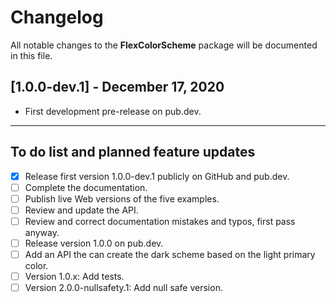 # Changelog

All notable changes to the **FlexColorScheme** package will be documented in this file.

## [1.0.0-dev.1] - December 17, 2020

* First development pre-release on pub.dev.

---

## To do list and planned feature updates

- [x] Release first version 1.0.0-dev.1 publicly on GitHub and pub.dev.
- [ ] Complete the documentation.
- [ ] Publish live Web versions of the five examples.
- [ ] Review and update the API.
- [ ] Review and correct documentation mistakes and typos, first pass anyway.
- [ ] Release version 1.0.0 on pub.dev.
- [ ] Add an API the can create the dark scheme based on the light primary color.
- [ ] Version 1.0.x: Add tests.
- [ ] Version 2.0.0-nullsafety.1: Add null safe version.